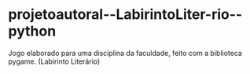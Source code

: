 # projetoautoral--LabirintoLiter-rio--python
Jogo elaborado para uma disciplina da faculdade, feito com a biblioteca pygame. (Labirinto Literário)
